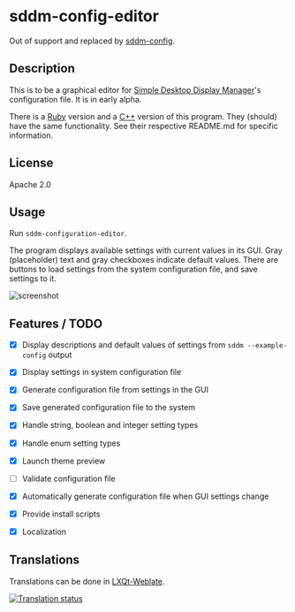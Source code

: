 # sddm-config-editor

Out of support and replaced by [sddm-config](https://github.com/redtide/sddm-conf).

## Description

This is to be a graphical editor for [Simple Desktop Display
Manager](https://github.com/sddm/sddm)'s configuration file. It is in
early alpha.

There is a [Ruby](ruby) version and a [C++](cpp) version of this program.
They (should) have the same functionality. See their respective README.md
for specific information.

## License

Apache 2.0

## Usage

Run `sddm-configuration-editor`.

The program displays available settings with current values in its
GUI. Gray (placeholder) text and gray checkboxes indicate default
values. There are buttons to load settings from the system configuration
file, and save settings to it.

![screenshot](http://i.imgur.com/7B67Orm.png)

## Features / TODO

- [x] Display descriptions and default values of settings from
  `sddm --example-config` output
- [x] Display settings in system configuration file
- [x] Generate configuration file from settings in the GUI
- [x] Save generated configuration file to the system
- [x] Handle string, boolean and integer setting types
- [x] Handle enum setting types
- [x] Launch theme preview
- [ ] Validate configuration file
- [x] Automatically generate configuration file when GUI settings change
- [x] Provide install scripts
- [x] Localization



 
## Translations

Translations can be done in [LXQt-Weblate](https://translate.lxqt-project.org/projects/lxqt-configuration/sddm-config-editor/).

<a href="https://translate.lxqt-project.org/projects/lxqt-configuration/sddm-config-editor/">
<img src="https://translate.lxqt-project.org/widgets/lxqt-configuration/-/sddm-config-editor/multi-auto.svg" alt="Translation status" />
</a>
